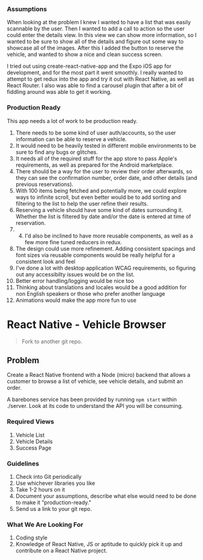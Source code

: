### Assumptions
When looking at the problem I knew I wanted to have a list that was easily scannable by the user. Then I wanted to add a call to action so the user could enter the details view. In this view we can show more information, so I wanted to be sure to show all of the details and figure out some way to showcase all of the images. After this I added the button to reserve the vehicle, and wanted to show a nice and clean success screen.

I tried out using create-react-native-app and the Expo iOS app for development, and for the most part it went smoothly. I really wanted to attempt to get redux into the app and try it out with React Native, as well as React Router. I also was able to find a carousel plugin that after a bit of fiddling around was able to get it working.

### Production Ready
This app needs a lot of work to be production ready.

1. There needs to be some kind of user auth/accounts, so the user information can be able to reserve a vehicle.
2. It would need to be heavily tested in different mobile environments to be sure to find any bugs or glitches.
3. It needs all of the required stuff for the app store to pass Apple's requirements, as well as prepared for the Android marketplace.
4. There should be a way for the user to review their order afterwards, so they can see the confirmation number, order date, and other details (and previous reservations).
5. With 100 items being fetched and potentially more, we could explore ways to infinite scroll, but even better would be to add sorting and filtering to the list to help the user refine their results.
6. Reserving a vehicle should have some kind of dates surrounding it. Whether the list is filtered by date and/or the date is entered at time of reservation.
7. 4. I'd also be inclined to have more reusable components, as well as a few more fine tuned reducers in redux.
8. The design could use more refinement. Adding consistent spacings and font sizes via reusable components would be really helpful for a consistent look and feel
9. I've done a lot with desktop application WCAG requirements, so figuring out any accessibilty issues would be on the list.
10. Better error handling/logging would be nice too
11. Thinking about translations and locales would be a good addition for non English speakers or those who prefer another language
12. Animations would make the app more fun to use

# React Native - Vehicle Browser

> Fork to another git repo.

## Problem

Create a React Native frontend with a Node (micro) backend that allows a customer to browse a list of vehicle, see vehicle details, and submit an order.

A barebones service has been provided by running `npm start` within ./server. Look at its code to understand the API you will be consuming.

### Required Views

1. Vehicle List
2. Vehicle Details
3. Success Page

### Guidelines

1. Check into Git periodically
2. Use whichever libraries you like
3. Take 1-2 hours on it
4. Document your assumptions, describe what else would need to be done to make it "production-ready."
5. Send us a link to your git repo.

### What We Are Looking For

1. Coding style
2. Knowledge of React Native, JS or aptitude to quickly pick it up and contribute on a React Native project.
